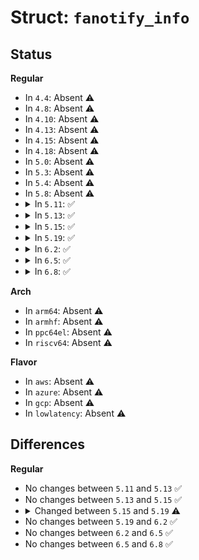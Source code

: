 # Struct: <code>fanotify_info</code>

## Status
<b>Regular</b>
<ul>
<li>
In <code>4.4</code>: Absent ⚠️
</li>
<li>
In <code>4.8</code>: Absent ⚠️
</li>
<li>
In <code>4.10</code>: Absent ⚠️
</li>
<li>
In <code>4.13</code>: Absent ⚠️
</li>
<li>
In <code>4.15</code>: Absent ⚠️
</li>
<li>
In <code>4.18</code>: Absent ⚠️
</li>
<li>
In <code>5.0</code>: Absent ⚠️
</li>
<li>
In <code>5.3</code>: Absent ⚠️
</li>
<li>
In <code>5.4</code>: Absent ⚠️
</li>
<li>
In <code>5.8</code>: Absent ⚠️
</li>
<li>
<details>
<summary>In <code>5.11</code>: ✅</summary>

```c
struct fanotify_info {
    u8 dir_fh_totlen;
    u8 file_fh_totlen;
    u8 name_len;
    u8 pad;
    unsigned char buf[0];
};
```
</details>
</li>
<li>
<details>
<summary>In <code>5.13</code>: ✅</summary>

```c
struct fanotify_info {
    u8 dir_fh_totlen;
    u8 file_fh_totlen;
    u8 name_len;
    u8 pad;
    unsigned char buf[0];
};
```
</details>
</li>
<li>
<details>
<summary>In <code>5.15</code>: ✅</summary>

```c
struct fanotify_info {
    u8 dir_fh_totlen;
    u8 file_fh_totlen;
    u8 name_len;
    u8 pad;
    unsigned char buf[0];
};
```
</details>
</li>
<li>
<details>
<summary>In <code>5.19</code>: ✅</summary>

```c
struct fanotify_info {
    u8 dir_fh_totlen;
    u8 dir2_fh_totlen;
    u8 file_fh_totlen;
    u8 name_len;
    u8 name2_len;
    u8 pad[3];
    unsigned char buf[0];
};
```
</details>
</li>
<li>
<details>
<summary>In <code>6.2</code>: ✅</summary>

```c
struct fanotify_info {
    u8 dir_fh_totlen;
    u8 dir2_fh_totlen;
    u8 file_fh_totlen;
    u8 name_len;
    u8 name2_len;
    u8 pad[3];
    unsigned char buf[0];
};
```
</details>
</li>
<li>
<details>
<summary>In <code>6.5</code>: ✅</summary>

```c
struct fanotify_info {
    u8 dir_fh_totlen;
    u8 dir2_fh_totlen;
    u8 file_fh_totlen;
    u8 name_len;
    u8 name2_len;
    u8 pad[3];
    unsigned char buf[0];
};
```
</details>
</li>
<li>
<details>
<summary>In <code>6.8</code>: ✅</summary>

```c
struct fanotify_info {
    u8 dir_fh_totlen;
    u8 dir2_fh_totlen;
    u8 file_fh_totlen;
    u8 name_len;
    u8 name2_len;
    u8 pad[3];
    unsigned char buf[0];
};
```
</details>
</li>
</ul>
<b>Arch</b>
<ul>
<li>
In <code>arm64</code>: Absent ⚠️
</li>
<li>
In <code>armhf</code>: Absent ⚠️
</li>
<li>
In <code>ppc64el</code>: Absent ⚠️
</li>
<li>
In <code>riscv64</code>: Absent ⚠️
</li>
</ul>
<b>Flavor</b>
<ul>
<li>
In <code>aws</code>: Absent ⚠️
</li>
<li>
In <code>azure</code>: Absent ⚠️
</li>
<li>
In <code>gcp</code>: Absent ⚠️
</li>
<li>
In <code>lowlatency</code>: Absent ⚠️
</li>
</ul>

## Differences
<b>Regular</b>
<ul>
<li>
No changes between <code>5.11</code> and <code>5.13</code> ✅
</li>
<li>
No changes between <code>5.13</code> and <code>5.15</code> ✅
</li>
<li>
<details>
<summary>Changed between <code>5.15</code> and <code>5.19</code> ⚠️</summary>
<ul>
<li>
<b>Field added. </b>
<code>u8 dir2_fh_totlen</code>
</li>
<li>
<b>Field added. </b>
<code>u8 name2_len</code>
</li>
<li>
<b>Field type changed. </b>
<code>u8 pad</code> ➡️ <code>u8 pad[3]</code>
</li>
</ul>
</details>
</li>
<li>
No changes between <code>5.19</code> and <code>6.2</code> ✅
</li>
<li>
No changes between <code>6.2</code> and <code>6.5</code> ✅
</li>
<li>
No changes between <code>6.5</code> and <code>6.8</code> ✅
</li>
</ul>
